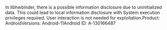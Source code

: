 In libhwbinder, there is a possible information disclosure due to uninitialized data. This could lead to local information disclosure with System execution privileges required. User interaction is not needed for exploitation.Product: AndroidVersions: Android-11Android ID: A-130166487